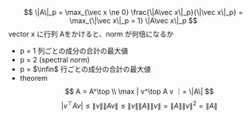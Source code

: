 $$ \|A\|_p = \max_{\vec x \ne 0} \frac{\|A\vec x\|_p}{\|\vec x\|_p} = \max_{\|\vec x\|_p = 1} \|A\vec x\|_p $$
vector x に行列 Aをかけると、norm が何倍になるか
- p = 1
    列ごとの成分の合計の最大値
- p = 2 (spectral norm)
- p = $\infin$
    行ごとの成分の合計の最大値
- theorem
    $$ A = A^\top \\ \max | v^\top A v ｜= \|A\| $$
    $$ |v^\top A v | \leq \|v\| \|Av\| \leq \|v\| \|A\| \|v\| = \|A\| \|v\|^2 = \|A\| $$